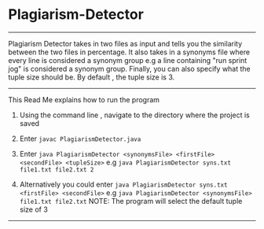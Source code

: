 # Plagiarism-Detector
*******************************************************************************
Plagiarism Detector takes in two files as input and tells you the similarity
between the two files in percentage. 
It also takes in a synonyms file where every line is 
considered a synonym group e.g a line containing "run sprint jog" is considered
a synonym group.
Finally, you can also specify what the tuple size should be. By default , the
tuple size is 3.
*******************************************************************************
This Read Me explains how to run the program

1. Using the command line , navigate to the directory where the project is saved

2. Enter `javac PlagiarismDetector.java`

3. Enter `java PlagiarismDetector <synonymsFile> <firstFile> <secondFile> <tupleSize>`
   e.g `java PlagiarismDetector syns.txt file1.txt file2.txt 2`

4. Alternatively you could enter `java PlagiarismDetector syns.txt <firstFile> <secondFile>`
   e.g `java PlagiarismDetector <synonymsFile> file1.txt file2.txt`
   NOTE: The program will select the default tuple size of 3
*******************************************************************************
